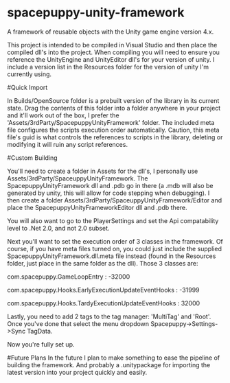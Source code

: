 # spacepuppy-unity-framework
A framework of reusable objects with the Unity game engine version 4.x.

This project is intended to be compiled in Visual Studio and then place the compiled dll's into the project. When compiling you will need to ensure you reference the UnityEngine and UnityEditor dll's for your version of unity. I include a version list in the Resources folder for the version of unity I'm currently using.

#Quick Import

In Builds/OpenSource folder is a prebuilt version of the library in its current state. Drag the contents of this folder into a folder anywhere in your project and it'll work out of the box, I prefer the 'Assets/3rdParty/SpacepuppyUnityFramework' folder. The included meta file configures the scripts execution order automatically. Caution, this meta file's guid is what controls the references to scripts in the library, deleting or modifying it will ruin any script references.

#Custom Building

You'll need to create a folder in Assets for the dll's, I personally use Assets/3rdParty/SpaceuppyUnityFramework. The SpacepuppyUnityFramework dll and .pdb go in there (a .mdb will also be generated by unity, this will allow for code stepping when debugging). I then create a folder Assets/3rdParty/SpaceuppyUnityFramework/Editor and place the SpacepuppyUnityFrameworkEditor dll and .pdb there.

You will also want to go to the PlayerSettings and set the Api compatability level to .Net 2.0, and not 2.0 subset.

Next you'll want to set the execution order of 3 classes in the framework. Of course, if you have meta files turned on, you could just include the supplied SpacepuppyUnityFramework.dll.meta file instead (found in the Resources folder, just place in the same folder as the dll). Those 3 classes are:

com.spacepuppy.GameLoopEntry : -32000

com.spacepuppy.Hooks.EarlyExecutionUpdateEventHooks : -31999

com.spacepuppy.Hooks.TardyExecutionUpdateEventHooks : 32000

Lastly, you need to add 2 tags to the tag manager: 'MultiTag' and 'Root'. Once you've done that select the menu dropdown Spacepuppy->Settings->Sync TagData.

Now you're fully set up.

#Future Plans
In the future I plan to make something to ease the pipeline of building the framework. And probably a .unitypackage for importing the latest version into your project quickly and easily.
